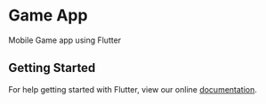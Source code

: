 # Game App
Mobile Game app using Flutter

## Getting Started

For help getting started with Flutter, view our online
[documentation](https://flutter.io/).
